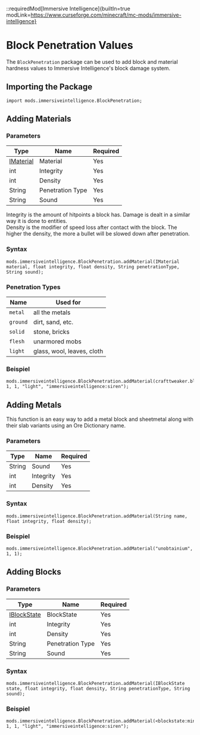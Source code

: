 ::requiredMod[Immersive Intelligence]{builtIn=true modLink=https://www.curseforge.com/minecraft/mc-mods/immersive-intelligence}

# Block Penetration Values

The `BlockPenetration` package can be used to add block and material hardness values to Immersive Intelligence's block damage system.

## Importing the Package

```zenscript
import mods.immersiveintelligence.BlockPenetration;
```

## Adding Materials

### Parameters

| Type                                    | Name             | Required |
| --------------------------------------- | ---------------- | -------- |
| [IMaterial](/Vanilla/Blocks/IMaterial/) | Material         | Yes      |
| int                                     | Integrity        | Yes      |
| int                                     | Density          | Yes      |
| String                                  | Penetration Type | Yes      |
| String                                  | Sound            | Yes      |

Integrity is the amount of hitpoints a block has. Damage is dealt in a similar way it is done to entities.  
Density is the modifier of speed loss after contact with the block. The higher the density, the more a bullet will be slowed down after penetration.

### Syntax

```zenscript
mods.immersiveintelligence.BlockPenetration.addMaterial(IMaterial material, float integrity, float density, String penetrationType, String sound);
```

### Penetration Types

| Name     | Used for                   |
| -------- | -------------------------- |
| `metal`  | all the metals             |
| `ground` | dirt, sand, etc.           |
| `solid`  | stone, bricks              |
| `flesh`  | unarmored mobs             |
| `light`  | glass, wool, leaves, cloth |

### Beispiel

```zenscript
mods.immersiveintelligence.BlockPenetration.addMaterial(crafttweaker.blocks.IMaterial.cake(), 1, 1, "light", "immersiveintelligence:siren");
```

## Adding Metals

This function is an easy way to add a metal block and sheetmetal along with their slab variants using an Ore Dictionary name.

### Parameters

| Type   | Name      | Required |
| ------ | --------- | -------- |
| String | Sound     | Yes      |
| int    | Integrity | Yes      |
| int    | Density   | Yes      |

### Syntax

```zenscript
mods.immersiveintelligence.BlockPenetration.addMaterial(String name, float integrity, float density);
```

### Beispiel

```zenscript
mods.immersiveintelligence.BlockPenetration.addMaterial("unobtainium", 1, 1);
```

## Adding Blocks

### Parameters

| Type                                        | Name             | Required |
| ------------------------------------------- | ---------------- | -------- |
| [IBlockState](/Vanilla/Blocks/IBlockState/) | BlockState       | Yes      |
| int                                         | Integrity        | Yes      |
| int                                         | Density          | Yes      |
| String                                      | Penetration Type | Yes      |
| String                                      | Sound            | Yes      |

### Syntax

```zenscript
mods.immersiveintelligence.BlockPenetration.addMaterial(IBlockState state, float integrity, float density, String penetrationType, String sound);
```

### Beispiel

```zenscript
mods.immersiveintelligence.BlockPenetration.addMaterial(<blockstate:minecraft:log:variant=spruce>, 1, 1, "light", "immersiveintelligence:siren");
```